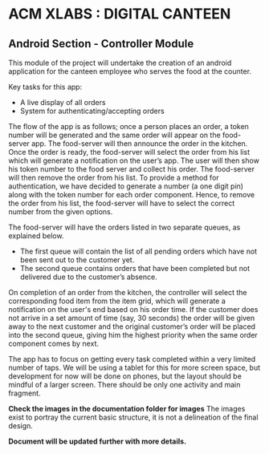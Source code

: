 # ACM XLABS : DIGITAL CANTEEN

## Android Section - Controller Module


This module of the project will undertake the creation of an android application for the canteen employee who serves the food at the counter.

Key tasks for this app:

* A live display of all orders
* System for authenticating/accepting orders

The flow of the app is as follows; once a person places an order, a token number will be generated and the same order will appear on the food-server app. The food-server will then announce the order in the kitchen. Once the order is ready, the food-server will select the order from his list which will generate a notification on the user’s app. The user will then show his token number to the food server and collect his order. The food-server will then remove the order from his list.
To provide a method for authentication, we have decided to generate a number (a one digit pin) along with the token number for each order component. Hence, to remove the order from his list, the food-server will have to select the correct number from the given options.



The food-server will have the orders listed in two separate queues, as explained below.

* The first queue will contain the list of all pending orders which have not been sent out to the customer yet.
* The second queue contains orders that have been completed but not delivered due to the customer’s absence.

On completion of an order from the kitchen, the controller will select the corresponding food item from the item grid, which will generate a notification on the user's end based on his order time.
If the customer does not arrive in a set amount of time (say, 30 seconds) the order will be given away to the next customer and the original customer’s order will be placed into the second queue, giving him the highest priority when the same order component comes by next.

The app has to focus on getting every task completed within a very limited number of taps.
We will be using a tablet for this for more screen space, but development for now will be done on phones, but the layout should be mindful of a larger screen. 
There should be only one activity and main fragment.

**Check the images in the documentation folder for images** The images exist to portray the current basic structure, it is not a delineation of the final design.

**Document will be updated further with more details.**
